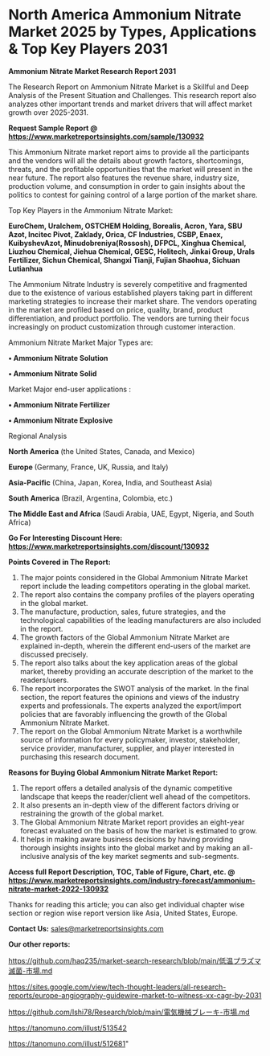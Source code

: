 # North America Ammonium Nitrate Market 2025 by Types, Applications & Top Key Players 2031

<strong>Ammonium Nitrate Market Research Report 2031</strong>

The Research Report on Ammonium Nitrate Market is a Skillful and Deep Analysis of the Present Situation and Challenges. This research report also analyzes other important trends and market drivers that will affect market growth over 2025-2031.

<strong>Request Sample Report @ <a href=https://www.marketreportsinsights.com/sample/130932>https://www.marketreportsinsights.com/sample/130932</a></strong>

This Ammonium Nitrate market report aims to provide all the participants and the vendors will all the details about growth factors, shortcomings, threats, and the profitable opportunities that the market will present in the near future. The report also features the revenue share, industry size, production volume, and consumption in order to gain insights about the politics to contest for gaining control of a large portion of the market share.

Top Key Players in the Ammonium Nitrate Market:

<strong>EuroChem, Uralchem, OSTCHEM Holding, Borealis, Acron, Yara, SBU Azot, Incitec Pivot, Zaklady, Orica, CF Industries, CSBP, Enaex, KuibyshevAzot, Minudobreniya(Rossosh), DFPCL, Xinghua Chemical, Liuzhou Chemical, Jiehua Chemical, GESC, Holitech, Jinkai Group, Urals Fertilizer, Sichun Chemical, Shangxi Tianji, Fujian Shaohua, Sichuan Lutianhua</strong>

The Ammonium Nitrate Industry is severely competitive and fragmented due to the existence of various established players taking part in different marketing strategies to increase their market share. The vendors operating in the market are profiled based on price, quality, brand, product differentiation, and product portfolio. The vendors are turning their focus increasingly on product customization through customer interaction.

Ammonium Nitrate Market Major Types are:

<strong>• Ammonium Nitrate Solution

• Ammonium Nitrate Solid</strong>

Market Major end-user applications :

<strong>• Ammonium Nitrate Fertilizer

• Ammonium Nitrate Explosive</strong>

Regional Analysis

</u><strong><b>North America</b></strong> (the United States, Canada, and Mexico)

<strong><b>Europe </b></strong>(Germany, France, UK, Russia, and Italy)

<strong><b>Asia-Pacific</b></strong> (China, Japan, Korea, India, and Southeast Asia)

<strong><b>South America</b></strong> (Brazil, Argentina, Colombia, etc.)

<strong><b>The Middle East and Africa</b></strong> (Saudi Arabia, UAE, Egypt, Nigeria, and South Africa)

<strong>Go For Interesting Discount Here: <a href=https://www.marketreportsinsights.com/discount/130932>https://www.marketreportsinsights.com/discount/130932</a></strong>

<strong>Points Covered in The Report:</strong>
<ol>
  <li>The major points considered in the Global Ammonium Nitrate Market report include the leading competitors operating in the global market.</li>
  <li>The report also contains the company profiles of the players operating in the global market.</li>
  <li>The manufacture, production, sales, future strategies, and the technological capabilities of the leading manufacturers are also included in the report.</li>
  <li>The growth factors of the Global Ammonium Nitrate Market are explained in-depth, wherein the different end-users of the market are discussed precisely.</li>
  <li>The report also talks about the key application areas of the global market, thereby providing an accurate description of the market to the readers/users.</li>
  <li>The report incorporates the SWOT analysis of the market. In the final section, the report features the opinions and views of the industry experts and professionals. The experts analyzed the export/import policies that are favorably influencing the growth of the Global Ammonium Nitrate Market.</li>
  <li>The report on the Global Ammonium Nitrate Market is a worthwhile source of information for every policymaker, investor, stakeholder, service provider, manufacturer, supplier, and player interested in purchasing this research document.</li>
</ol>
<strong>Reasons for Buying Global Ammonium Nitrate Market Report:</strong>

<ol>
  <li>The report offers a detailed analysis of the dynamic competitive landscape that keeps the reader/client well ahead of the competitors.</li>
  <li>It also presents an in-depth view of the different factors driving or restraining the growth of the global market.</li>
  <li>The Global Ammonium Nitrate Market report provides an eight-year forecast evaluated on the basis of how the market is estimated to grow.</li>
  <li>It helps in making aware business decisions by having providing thorough insights insights into the global market and by making an all-inclusive analysis of the key market segments and sub-segments.</li>
</ol>
<strong>Access full Report Description, TOC, Table of Figure, Chart, etc. @ <a href=https://www.marketreportsinsights.com/industry-forecast/ammonium-nitrate-market-2022-130932>https://www.marketreportsinsights.com/industry-forecast/ammonium-nitrate-market-2022-130932</a></strong>


Thanks for reading this article; you can also get individual chapter wise section or region wise report version like Asia, United States, Europe.

<strong>Contact Us:</strong>
sales@marketreportsinsights.com

<strong>Our other reports:</strong>

<a href=https://github.com/haq235/market-search-research/blob/main/低温プラズマ滅菌-市場.md>https://github.com/haq235/market-search-research/blob/main/低温プラズマ滅菌-市場.md</a>

<a href=https://sites.google.com/view/tech-thought-leaders/all-research-reports/europe-angiography-guidewire-market-to-witness-xx-cagr-by-2031>https://sites.google.com/view/tech-thought-leaders/all-research-reports/europe-angiography-guidewire-market-to-witness-xx-cagr-by-2031</a>

<a href=https://github.com/Ishi78/Research/blob/main/電気機械ブレーキ-市場.md>https://github.com/Ishi78/Research/blob/main/電気機械ブレーキ-市場.md</a>

<a href=https://tanomuno.com/illust/513542>https://tanomuno.com/illust/513542</a>

<a href=https://tanomuno.com/illust/512681>https://tanomuno.com/illust/512681</a>"
